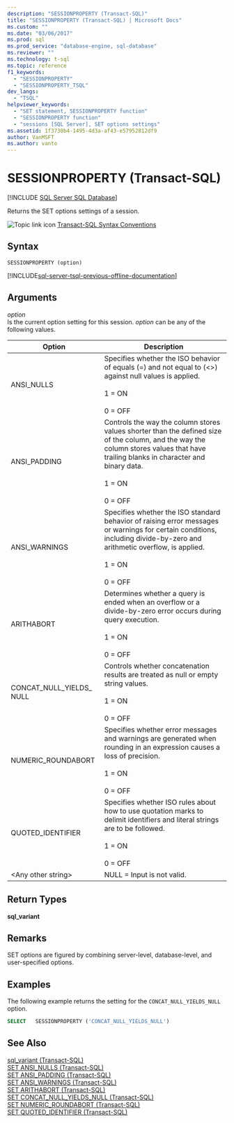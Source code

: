 ```yaml
---
description: "SESSIONPROPERTY (Transact-SQL)"
title: "SESSIONPROPERTY (Transact-SQL) | Microsoft Docs"
ms.custom: ""
ms.date: "03/06/2017"
ms.prod: sql
ms.prod_service: "database-engine, sql-database"
ms.reviewer: ""
ms.technology: t-sql
ms.topic: reference
f1_keywords: 
  - "SESSIONPROPERTY"
  - "SESSIONPROPERTY_TSQL"
dev_langs: 
  - "TSQL"
helpviewer_keywords: 
  - "SET statement, SESSIONPROPERTY function"
  - "SESSIONPROPERTY function"
  - "sessions [SQL Server], SET options settings"
ms.assetid: 1f3730b4-1495-4d3a-af43-e57952812df9
author: VanMSFT
ms.author: vanto
---
```

# SESSIONPROPERTY (Transact-SQL)
[!INCLUDE [SQL Server SQL Database](../../includes/applies-to-version/sql-asdb.md)]

  Returns the SET options settings of a session.  
  
 ![Topic link icon](../../database-engine/configure-windows/media/topic-link.gif "Topic link icon") [Transact-SQL Syntax Conventions](../../t-sql/language-elements/transact-sql-syntax-conventions-transact-sql.md)  
  
## Syntax  
  
```syntaxsql
SESSIONPROPERTY (option)  
```  
  
[!INCLUDE[sql-server-tsql-previous-offline-documentation](../../includes/sql-server-tsql-previous-offline-documentation.md)]

## Arguments
 *option*  
 Is the current option setting for this session. *option* can be any of the following values.  
  
|Option|Description|  
|------------|-----------------|  
|ANSI_NULLS|Specifies whether the ISO behavior of equals (=) and not equal to (<>) against null values is applied.<br /><br /> 1 = ON<br /><br /> 0 = OFF|  
|ANSI_PADDING|Controls the way the column stores values shorter than the defined size of the column, and the way the column stores values that have trailing blanks in character and binary data.<br /><br /> 1 = ON<br /><br /> 0 = OFF|  
|ANSI_WARNINGS|Specifies whether the ISO standard behavior of raising error messages or warnings for certain conditions, including divide-by-zero and arithmetic overflow, is applied.<br /><br /> 1 = ON<br /><br /> 0 = OFF|  
|ARITHABORT|Determines whether a query is ended when an overflow or a divide-by-zero error occurs during query execution.<br /><br /> 1 = ON<br /><br /> 0 = OFF|  
|CONCAT_NULL_YIELDS_ NULL|Controls whether concatenation results are treated as null or empty string values.<br /><br /> 1 = ON<br /><br /> 0 = OFF|  
|NUMERIC_ROUNDABORT|Specifies whether error messages and warnings are generated when rounding in an expression causes a loss of precision.<br /><br /> 1 = ON<br /><br /> 0 = OFF|  
|QUOTED_IDENTIFIER|Specifies whether ISO rules about how to use quotation marks to delimit identifiers and literal strings are to be followed.<br /><br /> 1 = ON<br /><br /> 0 = OFF|  
|\<Any other string>|NULL = Input is not valid.|  
  
## Return Types  
 **sql_variant**  
  
## Remarks  
 SET options are figured by combining server-level, database-level, and user-specified options.  
  
## Examples  
 The following example returns the setting for the `CONCAT_NULL_YIELDS_NULL` option.  
  
```sql  
SELECT   SESSIONPROPERTY ('CONCAT_NULL_YIELDS_NULL')  
```  
  
## See Also  
 [sql_variant &#40;Transact-SQL&#41;](../../t-sql/data-types/sql-variant-transact-sql.md)   
 [SET ANSI_NULLS &#40;Transact-SQL&#41;](../../t-sql/statements/set-ansi-nulls-transact-sql.md)   
 [SET ANSI_PADDING &#40;Transact-SQL&#41;](../../t-sql/statements/set-ansi-padding-transact-sql.md)   
 [SET ANSI_WARNINGS &#40;Transact-SQL&#41;](../../t-sql/statements/set-ansi-warnings-transact-sql.md)   
 [SET ARITHABORT &#40;Transact-SQL&#41;](../../t-sql/statements/set-arithabort-transact-sql.md)   
 [SET CONCAT_NULL_YIELDS_NULL &#40;Transact-SQL&#41;](../../t-sql/statements/set-concat-null-yields-null-transact-sql.md)   
 [SET NUMERIC_ROUNDABORT &#40;Transact-SQL&#41;](../../t-sql/statements/set-numeric-roundabort-transact-sql.md)   
 [SET QUOTED_IDENTIFIER &#40;Transact-SQL&#41;](../../t-sql/statements/set-quoted-identifier-transact-sql.md)  
  
  
